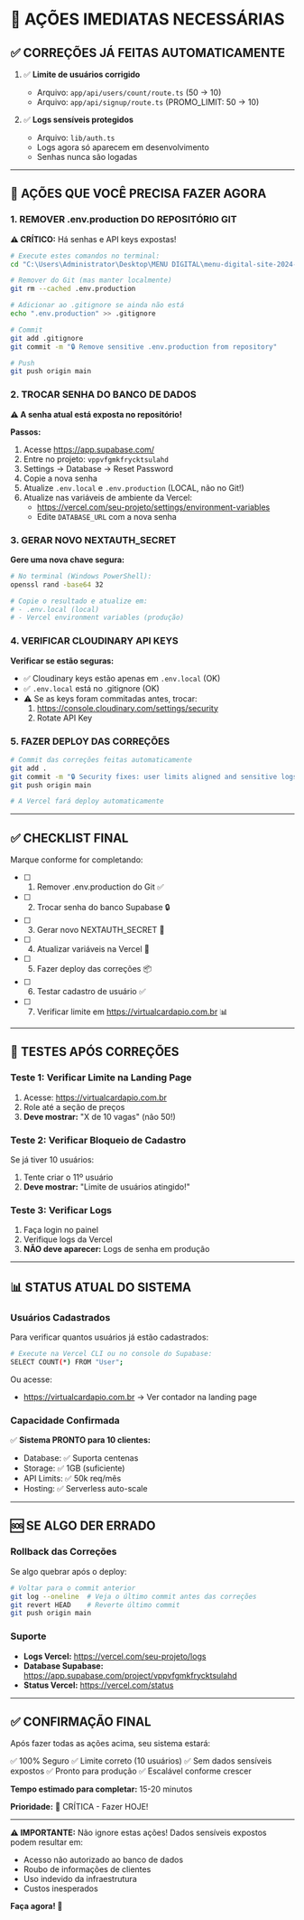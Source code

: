 # 🚨 AÇÕES IMEDIATAS NECESSÁRIAS

## ✅ CORREÇÕES JÁ FEITAS AUTOMATICAMENTE

1. ✅ **Limite de usuários corrigido**
   - Arquivo: `app/api/users/count/route.ts` (50 → 10)
   - Arquivo: `app/api/signup/route.ts` (PROMO_LIMIT: 50 → 10)

2. ✅ **Logs sensíveis protegidos**
   - Arquivo: `lib/auth.ts`
   - Logs agora só aparecem em desenvolvimento
   - Senhas nunca são logadas

---

## 🔴 AÇÕES QUE VOCÊ PRECISA FAZER AGORA

### 1. REMOVER .env.production DO REPOSITÓRIO GIT

**⚠️ CRÍTICO:** Há senhas e API keys expostas!

```bash
# Execute estes comandos no terminal:
cd "C:\Users\Administrator\Desktop\MENU DIGITAL\menu-digital-site-2024-8773d37d606448f665f364adadb0de35da0262ad"

# Remover do Git (mas manter localmente)
git rm --cached .env.production

# Adicionar ao .gitignore se ainda não está
echo ".env.production" >> .gitignore

# Commit
git add .gitignore
git commit -m "🔒 Remove sensitive .env.production from repository"

# Push
git push origin main
```

### 2. TROCAR SENHA DO BANCO DE DADOS

**⚠️ A senha atual está exposta no repositório!**

**Passos:**
1. Acesse https://app.supabase.com/
2. Entre no projeto: `vppvfgmkfrycktsulahd`
3. Settings → Database → Reset Password
4. Copie a nova senha
5. Atualize `.env.local` e `.env.production` (LOCAL, não no Git!)
6. Atualize nas variáveis de ambiente da Vercel:
   - https://vercel.com/seu-projeto/settings/environment-variables
   - Edite `DATABASE_URL` com a nova senha

### 3. GERAR NOVO NEXTAUTH_SECRET

**Gere uma nova chave segura:**

```bash
# No terminal (Windows PowerShell):
openssl rand -base64 32

# Copie o resultado e atualize em:
# - .env.local (local)
# - Vercel environment variables (produção)
```

### 4. VERIFICAR CLOUDINARY API KEYS

**Verificar se estão seguras:**
- ✅ Cloudinary keys estão apenas em `.env.local` (OK)
- ✅ `.env.local` está no .gitignore (OK)
- ⚠️ Se as keys foram commitadas antes, trocar:
  1. https://console.cloudinary.com/settings/security
  2. Rotate API Key

### 5. FAZER DEPLOY DAS CORREÇÕES

```bash
# Commit das correções feitas automaticamente
git add .
git commit -m "🔒 Security fixes: user limits aligned and sensitive logs protected"
git push origin main

# A Vercel fará deploy automaticamente
```

---

## ✅ CHECKLIST FINAL

Marque conforme for completando:

- [ ] 1. Remover .env.production do Git ✅
- [ ] 2. Trocar senha do banco Supabase 🔒
- [ ] 3. Gerar novo NEXTAUTH_SECRET 🔑
- [ ] 4. Atualizar variáveis na Vercel 🚀
- [ ] 5. Fazer deploy das correções 📦
- [ ] 6. Testar cadastro de usuário ✅
- [ ] 7. Verificar limite em https://virtualcardapio.com.br 📊

---

## 🧪 TESTES APÓS CORREÇÕES

### Teste 1: Verificar Limite na Landing Page

1. Acesse: https://virtualcardapio.com.br
2. Role até a seção de preços
3. **Deve mostrar:** "X de 10 vagas" (não 50!)

### Teste 2: Verificar Bloqueio de Cadastro

Se já tiver 10 usuários:
1. Tente criar o 11º usuário
2. **Deve mostrar:** "Limite de usuários atingido!"

### Teste 3: Verificar Logs

1. Faça login no painel
2. Verifique logs da Vercel
3. **NÃO deve aparecer:** Logs de senha em produção

---

## 📊 STATUS ATUAL DO SISTEMA

### Usuários Cadastrados

Para verificar quantos usuários já estão cadastrados:

```bash
# Execute na Vercel CLI ou no console do Supabase:
SELECT COUNT(*) FROM "User";
```

Ou acesse:
- https://virtualcardapio.com.br → Ver contador na landing page

### Capacidade Confirmada

✅ **Sistema PRONTO para 10 clientes:**
- Database: ✅ Suporta centenas
- Storage: ✅ 1GB (suficiente)
- API Limits: ✅ 50k req/mês
- Hosting: ✅ Serverless auto-scale

---

## 🆘 SE ALGO DER ERRADO

### Rollback das Correções

Se algo quebrar após o deploy:

```bash
# Voltar para o commit anterior
git log --oneline  # Veja o último commit antes das correções
git revert HEAD    # Reverte último commit
git push origin main
```

### Suporte

- **Logs Vercel:** https://vercel.com/seu-projeto/logs
- **Database Supabase:** https://app.supabase.com/project/vppvfgmkfrycktsulahd
- **Status Vercel:** https://vercel.com/status

---

## ✅ CONFIRMAÇÃO FINAL

Após fazer todas as ações acima, seu sistema estará:

✅ 100% Seguro
✅ Limite correto (10 usuários)
✅ Sem dados sensíveis expostos
✅ Pronto para produção
✅ Escalável conforme crescer

**Tempo estimado para completar:** 15-20 minutos

**Prioridade:** 🔴 CRÍTICA - Fazer HOJE!

---

**⚠️ IMPORTANTE:** Não ignore estas ações! Dados sensíveis expostos podem resultar em:
- Acesso não autorizado ao banco de dados
- Roubo de informações de clientes
- Uso indevido da infraestrutura
- Custos inesperados

**Faça agora! 🚀**
